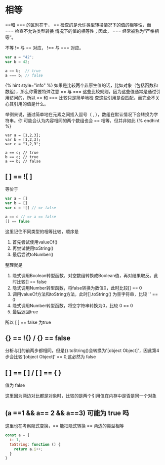 # 相等

==和 === 的区别在于， == 检查的是允许类型转换情况下的值的相等性，而 === 检查不允许类型转换 情况下的值的相等性；因此， === 经常被称为“严格相等”。

不等 != 与 == 对应， !== 与 === 对应。

```javascript
var a = "42";
var b = 42;

a == b;  // true
a === b; // false
```

{% hint style="info" %}
如果是比较两个非原生值的话，比如对象（包括函数和数组），那么你需要特殊注意 == 与 === 这些比较规则。因为这些值通常是通过引用访问的，所以 == 和 === 比较只是简单地检 查这些引用是否匹配，而完全不关心其引用的值是什么。

举例来说，通过简单地在元素之间插入逗号（ , ），数组在默认情况下会转换为字符串。你 可能会认为内容相同的两个数组也会 == 相等，但并非如此
{% endhint %}

```text
var a = [1,2,3];
var b = [1,2,3];
var c = "1,2,3";

a == c; // true
b == c; // true
a == b; // false
```

## \[ \] == !\[ \]

等价于 

```javascript
var a = []
var b = []
var c = ![] // => false

a == c // => a == false
[] == false 
```

这里记住不同类型的相等比较，顺序是

1. 首先尝试使用valueOf\(\)
2. 再尝试使用toString\(\)
3. 最后尝试toNumber\(\)

整理就是

1. 隐式调用Boolean转型函数，对空数组转换成Boolean值，再对结果取反。此时比较\[\] == false
2. 隐式调用Number转型函数，将false转换为数值0，此时比较\[\] == 0
3. 调用valueOf方法和toString方法，此时\[\].toString\(\) 为空字符串，比较 '' == 0
4. 隐式调用Number转型函数，将空字符串转换为0，比较 0 == 0
5. 最后返回true

所以 \[ \] == false 为true

## {} == !{} / {} == false

分析与\[\]的前两步都相同，但是{}.toString\(\)会转换为'\[object Object\]'，因此第4步会比较'\[object Object\]' == 0,这必然为 false

## \[ \] == \[ \] / \[ \] == { }

值为 false

这里因为两边对比都是对象时，比较的是两个引用值在内存中是否是同一个对象

## **\(a ==1 && a== 2 && a==3\) 可能为 true 吗**

这里也在考察隐式变换，== 能把隐式转换 == 两边的类型相等

```javascript
const a = {
  i: 1,
  toString: function () {
    return a.i++;
  }
}
```





